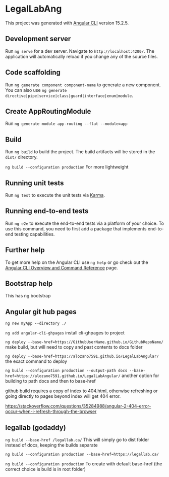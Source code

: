 # LegalLabAng

This project was generated with [Angular CLI](https://github.com/angular/angular-cli) version 15.2.5.

## Development server

Run `ng serve` for a dev server. Navigate to `http://localhost:4200/`. The application will automatically reload if you change any of the source files.

## Code scaffolding

Run `ng generate component component-name` to generate a new component. You can also use `ng generate directive|pipe|service|class|guard|interface|enum|module`.

## Create AppRoutingModule

Run `ng generate module app-routing --flat --module=app`

## Build

Run `ng build` to build the project. The build artifacts will be stored in the `dist/` directory.

`ng build --configuration production` For more lightweight

## Running unit tests

Run `ng test` to execute the unit tests via [Karma](https://karma-runner.github.io).

## Running end-to-end tests

Run `ng e2e` to execute the end-to-end tests via a platform of your choice. To use this command, you need to first add a package that implements end-to-end testing capabilities.

## Further help

To get more help on the Angular CLI use `ng help` or go check out the [Angular CLI Overview and Command Reference](https://angular.io/cli) page.

## Bootstrap help

This has ng bootstrap

## Angular git hub pages

`ng new myApp --directory ./`

`ng add angular-cli-ghpages`  install cli-ghpages to project

`ng deploy --base-href=https://GithubUserName.github.io/GithubRepoName/` make build, but will need to copy and past contents to docs folder

`ng deploy --base-href=https://alozano7591.github.io/LegalLabAngular/` the exact command to deploy

`ng build --configuration production --output-path docs --base-href=https://alozano7591.github.io/LegalLabAngular/` another option for building to path docs and then to base-href

github build requires a copy of index to 404.html, otherwise refreshing or going directly to pages beyond index will get 404 error.

https://stackoverflow.com/questions/35284988/angular-2-404-error-occur-when-i-refresh-through-the-browser


## legallab (godaddy)

`ng build --base-href /legallab.ca/` This will simply go to dist folder instead of docs, keeping the builds separate 

`ng build --configuration production --base-href=https://legallab.ca/`

`ng build --configuration production` To create with default base-href (the correct choice is build is in root folder)
